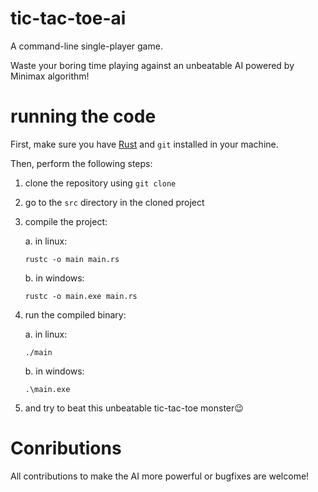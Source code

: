 # tic-tac-toe-ai
A command-line single-player game.

Waste your boring time playing against an unbeatable AI powered by Minimax algorithm!

# running the code
First, make sure you have [Rust](https://www.rust-lang.org) and `git` installed in your machine.

Then, perform the following steps:
   1. clone the repository using `git clone`
   2. go to the `src` directory in the cloned project
   3. compile the project:

      a. in linux:
         ```
         rustc -o main main.rs
         ```
      b. in windows:
         ```
         rustc -o main.exe main.rs
         ```
   4. run the compiled binary:

       a. in linux:
       ```
       ./main
       ```
       b. in windows:
       ```
       .\main.exe
       ```
   5. and try to beat this unbeatable tic-tac-toe monster😉

# Conributions
All contributions to make the AI more powerful or bugfixes are welcome!
   

